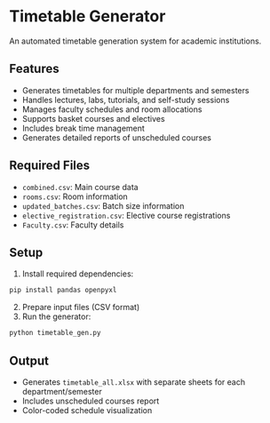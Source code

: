 # Timetable Generator

An automated timetable generation system for academic institutions.

## Features

- Generates timetables for multiple departments and semesters
- Handles lectures, labs, tutorials, and self-study sessions
- Manages faculty schedules and room allocations
- Supports basket courses and electives
- Includes break time management
- Generates detailed reports of unscheduled courses

## Required Files

- `combined.csv`: Main course data
- `rooms.csv`: Room information
- `updated_batches.csv`: Batch size information
- `elective_registration.csv`: Elective course registrations
- `Faculty.csv`: Faculty details 
## Setup

1. Install required dependencies:
```bash
pip install pandas openpyxl
```

2. Prepare input files (CSV format)
3. Run the generator:
```bash
python timetable_gen.py
```

## Output

- Generates `timetable_all.xlsx` with separate sheets for each department/semester
- Includes unscheduled courses report
- Color-coded schedule visualization
